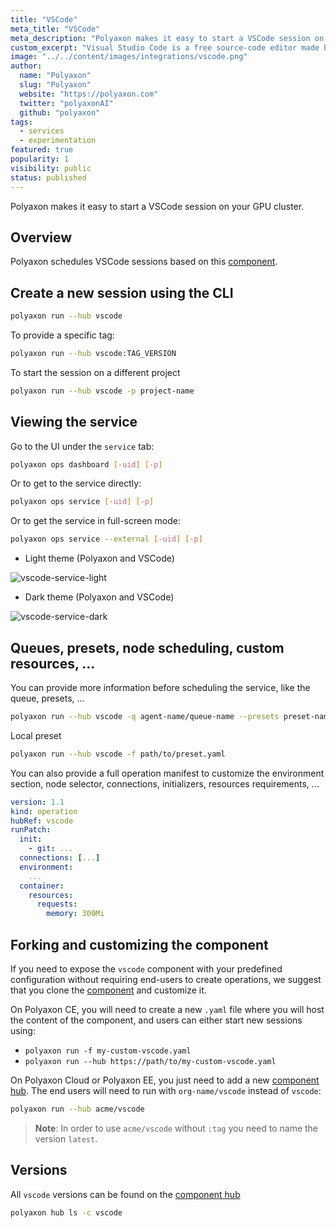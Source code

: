 ```yaml
---
title: "VSCode"
meta_title: "VSCode"
meta_description: "Polyaxon makes it easy to start a VSCode session on your GPU cluster."
custom_excerpt: "Visual Studio Code is a free source-code editor made by Microsoft for Windows, Linux and macOS. Features include support for debugging, syntax highlighting, intelligent code completion, snippets, code refactoring, and embedded Git."
image: "../../content/images/integrations/vscode.png"
author:
  name: "Polyaxon"
  slug: "Polyaxon"
  website: "https://polyaxon.com"
  twitter: "polyaxonAI"
  github: "polyaxon"
tags:
  - services
  - experimentation
featured: true
popularity: 1
visibility: public
status: published
---
```


Polyaxon makes it easy to start a VSCode session on your GPU cluster.

## Overview

Polyaxon schedules VSCode sessions based on this [component](https://cloud.polyaxon.com/ui/polyaxon/hub/vscode/versions?version=latest).

## Create a new session using the CLI

```bash
polyaxon run --hub vscode
```

To provide a specific tag:

```bash
polyaxon run --hub vscode:TAG_VERSION
```

To start the session on a different project

```bash
polyaxon run --hub vscode -p project-name
```


## Viewing the service 

Go to the UI under the `service` tab:

```bash
polyaxon ops dashboard [-uid] [-p]
```

Or to get to the service directly:

```bash
polyaxon ops service [-uid] [-p]
```

Or to get the service in full-screen mode:

```bash
polyaxon ops service --external [-uid] [-p]
```

 * Light theme (Polyaxon and VSCode)

![vscode-service-light](../../content/images/integrations/vscode/vscode-service-light.png)

 * Dark theme (Polyaxon and VSCode)

![vscode-service-dark](../../content/images/integrations/vscode/vscode-service-dark.png)

## Queues, presets, node scheduling, custom resources, ... 

You can provide more information before scheduling the service, like the queue, presets, ...

```bash
polyaxon run --hub vscode -q agent-name/queue-name --presets preset-name1,preset-name2
```

Local preset

```bash
polyaxon run --hub vscode -f path/to/preset.yaml
```

You can also provide a full operation manifest to customize the environment section, node selector, connections, initializers, resources requirements, ...

```yaml
version: 1.1
kind: operation
hubRef: vscode
runPatch:
  init:
    - git: ...
  connections: [...]
  environment:
    ...
  container:
    resources:
      requests:
        memory: 300Mi
``` 

## Forking and customizing the component

If you need to expose the `vscode` component with your predefined configuration without requiring end-users to create operations, 
we suggest that you clone the [component](https://cloud.polyaxon.com/ui/polyaxon/hub/vscode/versions?version=latest) and customize it.

On Polyaxon CE, you will need to create a new `.yaml` file where you will host the content of the component, and users can either start new sessions using:

 * `polyaxon run -f my-custom-vscode.yaml`
 * `polyaxon run --hub https://path/to/my-custom-vscode.yaml` 

On Polyaxon Cloud or Polyaxon EE, you just need to add a new [component hub](/docs/management/component-hub/).
The end users will need to run with `org-name/vscode` instead of `vscode`:

```bash
polyaxon run --hub acme/vscode
```

> **Note**: In order to use `acme/vscode` without `:tag` you need to name the version `latest`.


## Versions

All `vscode` versions can be found on the [component hub](https://cloud.polyaxon.com/ui/polyaxon/hub/vscode/versions)

```bash
polyaxon hub ls -c vscode
```
